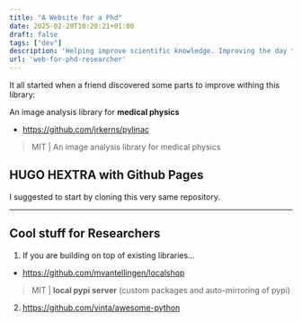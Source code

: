 ```yaml
---
title: "A Website for a Phd"
date: 2025-02-20T10:20:21+01:00
draft: false
tags: ["dev"]
description: 'Helping improve scientific knowledge. Improving the day to day of a researcher.'
url: 'web-for-phd-researcher'
---
```


It all started when a friend discovered some parts to improve withing this library:

An image analysis library for **medical physics**

* https://github.com/jrkerns/pylinac

> MIT | An image analysis library for medical physics

## HUGO HEXTRA with Github Pages

I suggested to start by cloning this very same repository.





---

## Cool stuff for Researchers

1. If you are building on top of existing libraries...

* https://github.com/mvantellingen/localshop

> MIT | **local pypi server** (custom packages and auto-mirroring of pypi)

2. https://github.com/vinta/awesome-python